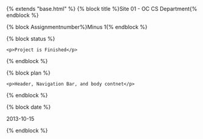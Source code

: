 {% extends "base.html" %}
{% block title %}Site 01 - OC CS Department{% endblock %}

{% block Assignmentnumber%}Minus 1{% endblock %}

{% block status %}
    
    <p>Project is Finished</p>

{% endblock %}

{% block plan %}

    <p>Header, Navigation Bar, and body contnet</p>

{% endblock %}

{% block date %}
    <p>2013-10-15</p>
{% endblock %}